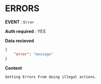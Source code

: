 # ERRORS

**EVENT** : `Error`

**Auth required** : YES

**Data recieved**

```json
{
    "error": "message"
}
```

**Content**

``
    Getting Errors From doing illegal actions.
``